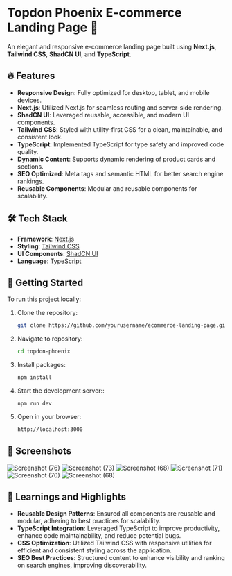 # Topdon Phoenix E-commerce Landing Page 🚀

An elegant and responsive e-commerce landing page built using **Next.js**, **Tailwind CSS**, **ShadCN UI**, and **TypeScript**.

## 🔥 Features

- **Responsive Design**: Fully optimized for desktop, tablet, and mobile devices.
- **Next.js**: Utilized Next.js for seamless routing and server-side rendering.
- **ShadCN UI**: Leveraged reusable, accessible, and modern UI components.
- **Tailwind CSS**: Styled with utility-first CSS for a clean, maintainable, and consistent look.
- **TypeScript**: Implemented TypeScript for type safety and improved code quality.
- **Dynamic Content**: Supports dynamic rendering of product cards and sections.
- **SEO Optimized**: Meta tags and semantic HTML for better search engine rankings.
- **Reusable Components**: Modular and reusable components for scalability.


## 🛠️ Tech Stack

- **Framework**: [Next.js](https://nextjs.org/)
- **Styling**: [Tailwind CSS](https://tailwindcss.com/)
- **UI Components**: [ShadCN UI](https://ui.shadcn.dev/)
- **Language**: [TypeScript](https://www.typescriptlang.org/)

## 🚀 Getting Started

To run this project locally:

1. Clone the repository:
   ```bash
   git clone https://github.com/yourusername/ecommerce-landing-page.git

2. Navigate to repository:
   ```bash
   cd topdon-phoenix

3. Install packages:
   ```bash
   npm install
2. Start the development server::
   ```bash
   npm run dev
2. Open in your browser:
   ```bash
   http://localhost:3000
   
 ## 📸 Screenshots
![Screenshot (76)](https://github.com/user-attachments/assets/8e839e11-9eb3-42dc-a2e5-40ed8e12100d)
![Screenshot (73)](https://github.com/user-attachments/assets/b592ff45-74df-44d5-a376-ca1c49b22492)
![Screenshot (68)](https://github.com/user-attachments/assets/490879cc-87d6-42db-8341-c03fbad12f5e)
![Screenshot (71)](https://github.com/user-attachments/assets/f8546f84-df8b-402c-a8bd-c9436959c1e2)
![Screenshot (70)](https://github.com/user-attachments/assets/10de90d4-b155-4bed-8d44-0c88da535ee9)
![Screenshot (68)](https://github.com/user-attachments/assets/7a0f1c1b-5fb0-4745-ad5f-31c4cbe22b66)

## 📄 Learnings and Highlights

- **Reusable Design Patterns**: Ensured all components are reusable and modular, adhering to best practices for scalability.
- **TypeScript Integration**: Leveraged TypeScript to improve productivity, enhance code maintainability, and reduce potential bugs.
- **CSS Optimization**: Utilized Tailwind CSS with responsive utilities for efficient and consistent styling across the application.
- **SEO Best Practices**: Structured content to enhance visibility and ranking on search engines, improving discoverability.

